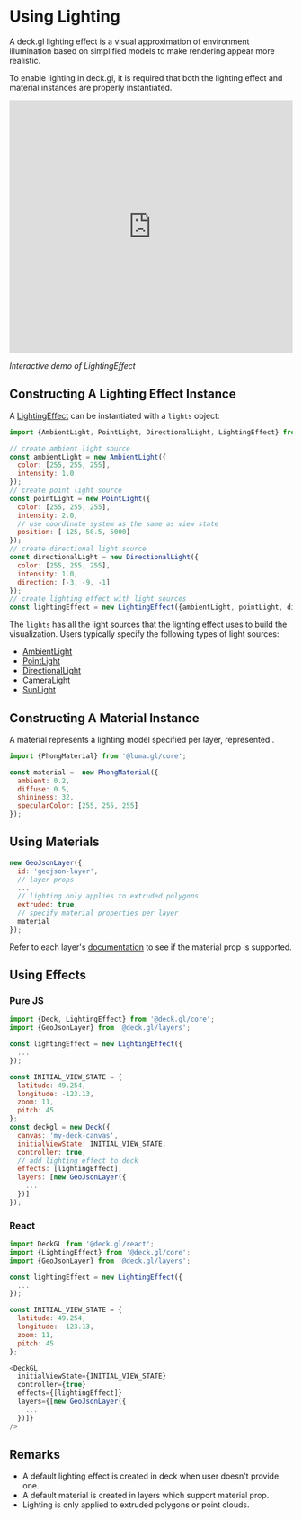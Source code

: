 # Using Lighting

A deck.gl lighting effect is a visual approximation of environment illumination based on simplified models to make rendering appear more realistic.

To enable lighting in deck.gl, it is required that both the lighting effect and material instances are properly instantiated.

<iframe height="450" style="width: 100%;" scrolling="no" title="deck.gl LightingEffect Demo" src="https://codepen.io/vis-gl/embed/ZZwrZz/?height=450&theme-id=light&default-tab=result" frameborder="no" allowtransparency="true" allowfullscreen="true">
  See the Pen <a href='https://codepen.io/vis-gl/pen/ZZwrZz/'>deck.gl LightingEffect Demo</a> by vis.gl
  (<a href='https://codepen.io/vis-gl'>@vis-gl</a>) on <a href='https://codepen.io'>CodePen</a>.
</iframe>

*Interactive demo of LightingEffect*

## Constructing A Lighting Effect Instance

A [LightingEffect](/docs/effects/lighting-effect.md) can be instantiated with a `lights` object:

```js
import {AmbientLight, PointLight, DirectionalLight, LightingEffect} from '@deck.gl/core';

// create ambient light source
const ambientLight = new AmbientLight({
  color: [255, 255, 255],
  intensity: 1.0
});
// create point light source
const pointLight = new PointLight({
  color: [255, 255, 255],
  intensity: 2.0,
  // use coordinate system as the same as view state
  position: [-125, 50.5, 5000]
});
// create directional light source
const directionalLight = new DirectionalLight({
  color: [255, 255, 255],
  intensity: 1.0,
  direction: [-3, -9, -1]
});
// create lighting effect with light sources
const lightingEffect = new LightingEffect({ambientLight, pointLight, directionalLight});
```

The `lights` has all the light sources that the lighting effect uses to build the visualization. Users typically specify the following types of light sources:

* [AmbientLight](/docs/api-reference/lights/ambient-light.md)
* [PointLight](/docs/api-reference/lights/point-light.md)
* [DirectionalLight](/docs/api-reference/lights/directional-light.md)
* [CameraLight](/docs/api-reference/lights/camera-light.md)
* [SunLight](/docs/api-reference/lights/sun-light.md)


## Constructing A Material Instance

A material represents a lighting model specified per layer, represented .

```js
import {PhongMaterial} from '@luma.gl/core';

const material =  new PhongMaterial({
  ambient: 0.2,
  diffuse: 0.5,
  shininess: 32,
  specularColor: [255, 255, 255]
});
```


## Using Materials

```js
new GeoJsonLayer({
  id: 'geojson-layer',
  // layer props
  ...
  // lighting only applies to extruded polygons
  extruded: true,
  // specify material properties per layer
  material
});
```
Refer to each layer's [documentation](/docs/layers/README.md) to see if the material prop is supported.

## Using Effects

### Pure JS

```js
import {Deck, LightingEffect} from '@deck.gl/core';
import {GeoJsonLayer} from '@deck.gl/layers';

const lightingEffect = new LightingEffect({
  ...
});

const INITIAL_VIEW_STATE = {
  latitude: 49.254,
  longitude: -123.13,
  zoom: 11,
  pitch: 45
};
const deckgl = new Deck({
  canvas: 'my-deck-canvas',
  initialViewState: INITIAL_VIEW_STATE,
  controller: true,
  // add lighting effect to deck
  effects: [lightingEffect],
  layers: [new GeoJsonLayer({
    ...
  })]
});
```

### React

```js
import DeckGL from '@deck.gl/react';
import {LightingEffect} from '@deck.gl/core';
import {GeoJsonLayer} from '@deck.gl/layers';

const lightingEffect = new LightingEffect({
  ...
});

const INITIAL_VIEW_STATE = {
  latitude: 49.254,
  longitude: -123.13,
  zoom: 11,
  pitch: 45
};

<DeckGL
  initialViewState={INITIAL_VIEW_STATE}
  controller={true}
  effects={[lightingEffect]}
  layers={[new GeoJsonLayer({
    ...
  })]}
/>
```

## Remarks

* A default lighting effect is created in deck when user doesn't provide one.
* A default material is created in layers which support material prop.
* Lighting is only applied to extruded polygons or point clouds.
